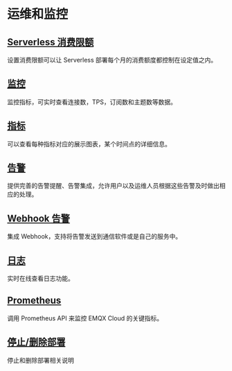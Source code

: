 # 运维和监控

## [Serverless 消费限额](./spend_limit.md)
设置消费限额可以让 Serverless 部署每个月的消费额度都控制在设定值之内。

## [监控](./monitors.md)
监控指标，可实时查看连接数，TPS，订阅数和主题数等数据。

## [指标](./metrics.md)
可以查看每种指标对应的展示图表，某个时间点的详细信息。

## [告警](./alerts.md)
提供完善的告警提醒、告警集成，允许用户以及运维人员根据这些告警及时做出相应的处理。

## [Webhook 告警](./alerts_webhook.md)
集成 Webhook，支持将告警发送到通信软件或是自己的服务中。

## [日志](./spend_limit.md)
实时在线查看日志功能。

## [Prometheus](./prometheus.md)
调用 Prometheus API 来监控 EMQX Cloud 的关键指标。

## [停止/删除部署](./stop_delete_deployment.md)
停止和删除部署相关说明